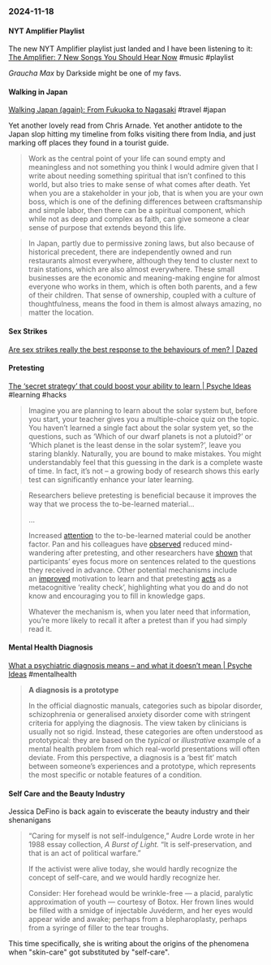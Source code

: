 ### 2024-11-18
#### NYT Amplifier Playlist
The new NYT Amplifier playlist just landed and I have been listening to it: [The Amplifier: 7 New Songs You Should Hear Now](https://music.youtube.com/playlist?list=PLu_RmAJBNiIKX01JatOKPfJcqryAiwN9X&si=44jh91xURPnUFev4) #music #playlist 

_Graucha Max_ by Darkside might be one of my favs.

#### Walking in Japan
[Walking Japan (again): From Fukuoka to Nagasaki](https://walkingtheworld.substack.com/p/walking-japan-again-from-fukuoka) #travel #japan 

Yet another lovely read from Chris Arnade. Yet another antidote to the Japan slop hitting my timeline from folks visiting there from India, and just marking off places they found in a tourist guide.

> Work as the central point of your life can sound empty and meaningless and not something you think I would admire given that I write about needing something spiritual that isn’t confined to this world, but also tries to make sense of what comes after death. Yet when you are a stakeholder in your job, that is when you are your own boss, which is one of the defining differences between craftsmanship and simple labor, then there can be a spiritual component, which while not as deep and complex as faith, can give someone a clear sense of purpose that extends beyond this life.

> In Japan, partly due to permissive zoning laws, but also because of historical precedent, there are independently owned and run restaurants almost everywhere, although they tend to cluster next to train stations, which are also almost everywhere. These small businesses are the economic and meaning-making engine for almost everyone who works in them, which is often both parents, and a few of their children. That sense of ownership, coupled with a culture of thoughtfulness, means the food in them is almost always amazing, no matter the location.

#### Sex Strikes
[Are sex strikes really the best response to the behaviours of men? | Dazed](https://www.dazeddigital.com/life-culture/article/65104/1/are-sex-strikes-the-best-response-to-the-behaviours-of-men-4b-movement)

#### Pretesting
[The ‘secret strategy’ that could boost your ability to learn | Psyche Ideas](https://psyche.co/ideas/the-secret-strategy-that-could-boost-your-ability-to-learn) #learning #hacks

> Imagine you are planning to learn about the solar system but, before you start, your teacher gives you a multiple-choice quiz on the topic. You haven’t learned a single fact about the solar system yet, so the questions, such as ‘Which of our dwarf planets is not a plutoid?’ or ‘Which planet is the least dense in the solar system?’, leave you staring blankly. Naturally, you are bound to make mistakes. You might understandably feel that this guessing in the dark is a complete waste of time. In fact, it’s not – a growing body of research shows this early test can significantly enhance your later learning.

> Researchers believe pretesting is beneficial because it improves the way that we process the to-be-learned material…
> 
> …
> 
> Increased [attention](https://journals.sagepub.com/doi/10.3102/00346543043001083?icid=int.sj-abstract.citing-articles.154) to the to-be-learned material could be another factor. Pan and his colleagues have [observed](https://psycnet.apa.org/doiLanding?doi=10.1016%2Fj.jarmac.2020.07.004) reduced mind-wandering after pretesting, and other researchers have [shown](https://www.tandfonline.com/doi/abs/10.1080/0163853X.2012.662801) that participants’ eyes focus more on sentences related to the questions they received in advance. Other potential mechanisms include an [improved](https://pmc.ncbi.nlm.nih.gov/articles/PMC3631699/) motivation to learn and that pretesting [acts](https://psycnet.apa.org/record/2017-15804-016) as a metacognitive ‘reality check’, highlighting what you do and do not know and encouraging you to fill in knowledge gaps.
> 
> Whatever the mechanism is, when you later need that information, you’re more likely to recall it after a pretest than if you had simply read it.

#### Mental Health Diagnosis
[What a psychiatric diagnosis means – and what it doesn’t mean | Psyche Ideas](https://psyche.co/ideas/what-a-psychiatric-diagnosis-means-and-what-it-doesnt-mean) #mentalhealth 

> **A diagnosis is a prototype**
>
> In the official diagnostic manuals, categories such as bipolar disorder, schizophrenia or generalised anxiety disorder come with stringent criteria for applying the diagnosis. The view taken by clinicians is usually not so rigid. Instead, these categories are often understood as prototypical: they are based on the _typical_ or _illustrative_ example of a mental health problem from which real-world presentations will often deviate. From this perspective, a diagnosis is a ‘best fit’ match between someone’s experiences and a prototype, which represents the most specific or notable features of a condition.

#### Self Care and the Beauty Industry
Jessica DeFino is back again to eviscerate the beauty industry and their shenanigans

> “Caring for myself is not self-indulgence,” Audre Lorde wrote in her 1988 essay collection, _A Burst of Light._ “It is self-preservation, and that is an act of political warfare.”
>
> If the activist were alive today, she would hardly recognize the concept of self-care, and we would hardly recognize her.
> 
> Consider: Her forehead would be wrinkle-free — a placid, paralytic approximation of youth — courtesy of Botox. Her frown lines would be filled with a smidge of injectable Juvéderm, and her eyes would appear wide and awake; perhaps from a blepharoplasty, perhaps from a syringe of filler to the tear troughs.

This time specifically, she is writing about the origins of the phenomena when "skin-care" got substituted by "self-care".

